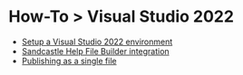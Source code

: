 # How-To > Visual Studio 2022

* [Setup a Visual Studio 2022 environment]()
* [Sandcastle Help File Builder integration](/shfb/vs2022-shfb.md) 
* [Publishing as a single file](./profile/how-to/visual-studio-publish-single-file/visual-studio-publish-single-file.md)
